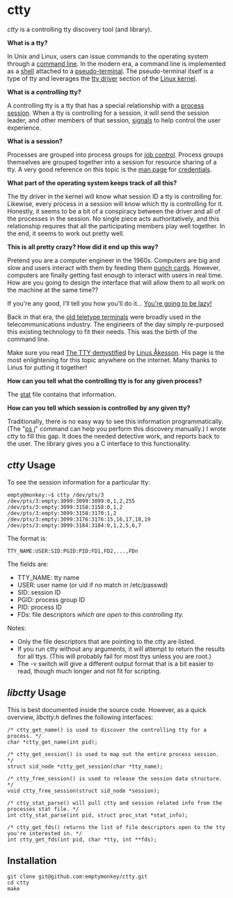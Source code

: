 # ctty #

_ctty_ is a controlling tty discovery tool (and library).

**What is a tty?**

In Unix and Linux, users can issue commands to the operating system through a [command line](http://en.wikipedia.org/wiki/Command_line). In the modern era, a command line is implemented as a [shell](http://en.wikipedia.org/wiki/Shell_%28computing%29) attached to a [pseudo-terminal](http://linux.die.net/man/7/pty). The pseudo-terminal itself is a type of tty and leverages the [tty driver](http://lxr.linux.no/#linux+v3.9.5/drivers/tty) section of the [Linux kernel](https://www.kernel.org/).

**What is a _controlling_ tty?**

A controlling tty is a tty that has a special relationship with a [process session](http://www.win.tue.nl/~aeb/linux/lk/lk-10.html). When a tty is controlling for a session, it will send the session leader, and other members of that session, [signals](http://en.wikipedia.org/wiki/Unix_signal) to help control the user experience. 

**What is a session?**

Processes are grouped into process groups for [job control](http://en.wikipedia.org/wiki/Job_control_%28Unix%29). Process groups themselves are grouped together into a session for resource sharing of a tty. A very good reference on this topic is the [man page](http://en.wikipedia.org/wiki/Man_page) for [credentials](http://linux.die.net/man/7/credentials).

**What part of the operating system keeps track of all this?**

The tty driver in the kernel will know what session ID a tty is controlling for. Likewise, every process in a session will know which tty is controlling for it. Honestly, it seems to be a bit of a conspiracy between the driver and all of the processes in the session. No single piece acts authoritatively, and this relationship requires that all the participating members play well together. In the end, it seems to work out pretty well. 

**This is all pretty crazy? How did it end up this way?**

Pretend you are a computer engineer in the 1960s. Computers are big and slow and users interact with them by feeding them [punch cards](http://en.wikipedia.org/wiki/Punch_cards). However, computers are finally getting fast enough to interact with users in real time. How are you going to design the interface that will allow them to all work on the machine at the same time??

If you're any good, I'll tell you how you'll do it... [You're going to be lazy!](http://threevirtues.com/)

Back in that era, the [old teletype terminals](http://en.wikipedia.org/wiki/Teleprinter) were broadly used in the telecommunications industry. The engineers of the day simply re-purposed this existing technology to fit their needs. This was the birth of the command line.

Make sure you read [The TTY demystified](http://www.linusakesson.net/programming/tty/) by [Linus Åkesson](http://www.linusakesson.net/). His page is the most enlightening for this topic anywhere on the internet. Many thanks to Linus for putting it together!

**How can you tell what the controlling tty is for any given process?**

The [stat](http://linux.die.net/man/5/proc) file contains that information. 

**How can you tell which session is controlled by any given tty?**

Traditionally, there is no easy way to see this information programmatically. (The "[ps j](http://linux.die.net/man/1/ps)" command can help you perform this discovery manually.) I wrote _ctty_ to fill this gap. It does the needed detective work, and reports back to the user. The library gives you a C interface to this functionality.


## _ctty_ Usage ##

To see the session information for a particular tty:
```
empty@monkey:~$ ctty /dev/pts/3
/dev/pts/3:empty:3099:3099:3099:0,1,2,255
/dev/pts/3:empty:3099:3158:3158:0,1,2
/dev/pts/3:empty:3099:3158:3170:1,2
/dev/pts/3:empty:3099:3176:3176:15,16,17,18,19
/dev/pts/3:empty:3099:3184:3184:0,1,2,5,6,7
```

The format is:

	TTY_NAME:USER:SID:PGID:PID:FD1,FD2,...,FDn

The fields are:

 * TTY_NAME: tty name
 * USER: user name (or uid if no match in /etc/passwd)
 * SID:	session ID
 * PGID:	process group ID
 * PID:	process ID
 * FDs:	file descriptors *which are open to this controlling tty.*

Notes:

 * Only the file descriptors that are pointing to the ctty are listed.
 * If you run ctty without any arguments, it will attempt to return the results for all ttys. (This will probably fail for most ttys unless you are root.)
 * The -v switch will give a different output format that is a bit easier to read, though much longer and not fit for scripting.

## _libctty_ Usage ##

This is best documented inside the source code. However, as a quick overview, _libctty.h_ defines the following interfaces:
```
/* ctty_get_name() is used to discover the controlling tty for a process. */
char *ctty_get_name(int pid);

/* ctty_get_session() is used to map out the entire process session. */
struct sid_node *ctty_get_session(char *tty_name);

/* ctty_free_session() is used to release the session data structure. */
void ctty_free_session(struct sid_node *session);

/* ctty_stat_parse() will pull ctty and session related info from the processes stat file. */
int ctty_stat_parse(int pid, struct proc_stat *stat_info);

/* ctty_get_fds() returns the list of file descriptors open to the tty you're interested in. */
int ctty_get_fds(int pid, char *tty, int **fds);
```

## Installation ##

```
git clone git@github.com:emptymonkey/ctty.git
cd ctty
make
```


